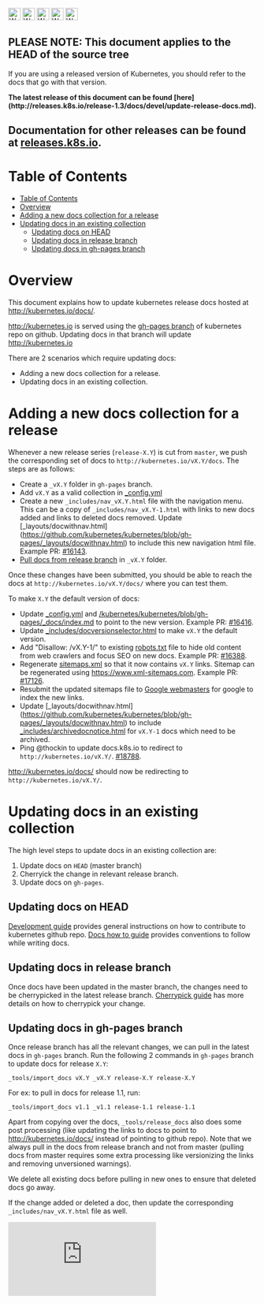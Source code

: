 <!-- BEGIN MUNGE: UNVERSIONED_WARNING -->

<!-- BEGIN STRIP_FOR_RELEASE -->

<img src="http://kubernetes.io/kubernetes/img/warning.png" alt="WARNING"
     width="25" height="25">
<img src="http://kubernetes.io/kubernetes/img/warning.png" alt="WARNING"
     width="25" height="25">
<img src="http://kubernetes.io/kubernetes/img/warning.png" alt="WARNING"
     width="25" height="25">
<img src="http://kubernetes.io/kubernetes/img/warning.png" alt="WARNING"
     width="25" height="25">
<img src="http://kubernetes.io/kubernetes/img/warning.png" alt="WARNING"
     width="25" height="25">

<h2>PLEASE NOTE: This document applies to the HEAD of the source tree</h2>

If you are using a released version of Kubernetes, you should
refer to the docs that go with that version.

<!-- TAG RELEASE_LINK, added by the munger automatically -->
<strong>
The latest release of this document can be found
[here](http://releases.k8s.io/release-1.3/docs/devel/update-release-docs.md).

Documentation for other releases can be found at
[releases.k8s.io](http://releases.k8s.io).
</strong>
--

<!-- END STRIP_FOR_RELEASE -->

<!-- END MUNGE: UNVERSIONED_WARNING -->

# Table of Contents

<!-- BEGIN MUNGE: GENERATED_TOC -->

- [Table of Contents](#table-of-contents)
- [Overview](#overview)
- [Adding a new docs collection for a release](#adding-a-new-docs-collection-for-a-release)
- [Updating docs in an existing collection](#updating-docs-in-an-existing-collection)
  - [Updating docs on HEAD](#updating-docs-on-head)
  - [Updating docs in release branch](#updating-docs-in-release-branch)
  - [Updating docs in gh-pages branch](#updating-docs-in-gh-pages-branch)

<!-- END MUNGE: GENERATED_TOC -->

# Overview

This document explains how to update kubernetes release docs hosted at http://kubernetes.io/docs/.

http://kubernetes.io is served using the [gh-pages
branch](https://github.com/kubernetes/kubernetes/tree/gh-pages) of kubernetes repo on github.
Updating docs in that branch will update http://kubernetes.io

There are 2 scenarios which require updating docs:
* Adding a new docs collection for a release.
* Updating docs in an existing collection.

# Adding a new docs collection for a release

Whenever a new release series (`release-X.Y`) is cut from `master`, we push the
corresponding set of docs to `http://kubernetes.io/vX.Y/docs`. The steps are as follows:

* Create a `_vX.Y` folder in `gh-pages` branch.
* Add `vX.Y` as a valid collection in [_config.yml](https://github.com/kubernetes/kubernetes/blob/gh-pages/_config.yml)
* Create a new `_includes/nav_vX.Y.html` file with the navigation menu. This can
  be a copy of `_includes/nav_vX.Y-1.html` with links to new docs added and links
  to deleted docs removed. Update [_layouts/docwithnav.html]
  (https://github.com/kubernetes/kubernetes/blob/gh-pages/_layouts/docwithnav.html)
  to include this new navigation html file. Example PR: [#16143](https://github.com/kubernetes/kubernetes/pull/16143).
* [Pull docs from release branch](#updating-docs-in-gh-pages-branch) in `_vX.Y`
  folder.

Once these changes have been submitted, you should be able to reach the docs at
`http://kubernetes.io/vX.Y/docs/` where you can test them.

To make `X.Y` the default version of docs:

* Update [_config.yml](https://github.com/kubernetes/kubernetes/blob/gh-pages/_config.yml)
  and [/kubernetes/kubernetes/blob/gh-pages/_docs/index.md](https://github.com/kubernetes/kubernetes/blob/gh-pages/_docs/index.md)
  to point to the new version. Example PR: [#16416](https://github.com/kubernetes/kubernetes/pull/16416).
* Update [_includes/docversionselector.html](https://github.com/kubernetes/kubernetes/blob/gh-pages/_includes/docversionselector.html)
  to make `vX.Y` the default version.
* Add "Disallow: /vX.Y-1/" to existing [robots.txt](https://github.com/kubernetes/kubernetes/blob/gh-pages/robots.txt)
  file to hide old content from web crawlers and focus SEO on new docs. Example PR:
  [#16388](https://github.com/kubernetes/kubernetes/pull/16388).
* Regenerate [sitemaps.xml](https://github.com/kubernetes/kubernetes/blob/gh-pages/sitemap.xml)
  so that it now contains `vX.Y` links. Sitemap can be regenerated using
  https://www.xml-sitemaps.com. Example PR: [#17126](https://github.com/kubernetes/kubernetes/pull/17126).
* Resubmit the updated sitemaps file to [Google
  webmasters](https://www.google.com/webmasters/tools/sitemap-list?siteUrl=http://kubernetes.io/) for google to index the new links.
* Update [_layouts/docwithnav.html] (https://github.com/kubernetes/kubernetes/blob/gh-pages/_layouts/docwithnav.html)
  to include [_includes/archivedocnotice.html](https://github.com/kubernetes/kubernetes/blob/gh-pages/_includes/archivedocnotice.html)
  for `vX.Y-1` docs which need to be archived.
* Ping @thockin to update docs.k8s.io to redirect to `http://kubernetes.io/vX.Y/`. [#18788](https://github.com/kubernetes/kubernetes/issues/18788).

http://kubernetes.io/docs/ should now be redirecting to `http://kubernetes.io/vX.Y/`.

# Updating docs in an existing collection

The high level steps to update docs in an existing collection are:

1. Update docs on `HEAD` (master branch)
2. Cherryick the change in relevant release branch.
3. Update docs on `gh-pages`.

## Updating docs on HEAD

[Development guide](development.md) provides general instructions on how to contribute to kubernetes github repo.
[Docs how to guide](how-to-doc.md) provides conventions to follow while writing docs.

## Updating docs in release branch

Once docs have been updated in the master branch, the changes need to be
cherrypicked in the latest release branch.
[Cherrypick guide](cherry-picks.md) has more details on how to cherrypick your change.

## Updating docs in gh-pages branch

Once release branch has all the relevant changes, we can pull in the latest docs
in `gh-pages` branch.
Run the following 2 commands in `gh-pages` branch to update docs for release `X.Y`:

```
_tools/import_docs vX.Y _vX.Y release-X.Y release-X.Y
```

For ex: to pull in docs for release 1.1, run:

```
_tools/import_docs v1.1 _v1.1 release-1.1 release-1.1
```

Apart from copying over the docs, `_tools/release_docs` also does some post processing
(like updating the links to docs to point to http://kubernetes.io/docs/ instead of pointing to github repo).
Note that we always pull in the docs from release branch and not from master (pulling docs
from master requires some extra processing like versionizing the links and removing unversioned warnings).

We delete all existing docs before pulling in new ones to ensure that deleted
docs go away.

If the change added or deleted a doc, then update the corresponding `_includes/nav_vX.Y.html` file as well.


<!-- BEGIN MUNGE: GENERATED_ANALYTICS -->
[![Analytics](https://kubernetes-site.appspot.com/UA-36037335-10/GitHub/docs/devel/update-release-docs.md?pixel)]()
<!-- END MUNGE: GENERATED_ANALYTICS -->

